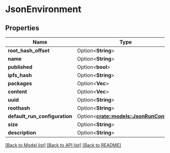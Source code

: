 # JsonEnvironment

## Properties

Name | Type | Description | Notes
------------ | ------------- | ------------- | -------------
**root_hash_offset** | Option<**String**> |  | [optional]
**name** | Option<**String**> |  | [optional]
**published** | Option<**bool**> |  | [optional]
**ipfs_hash** | Option<**String**> |  | [optional]
**packages** | Option<**Vec<String>**> |  | [optional]
**content** | Option<**Vec<String>**> |  | [optional]
**uuid** | Option<**String**> |  | [optional]
**roothash** | Option<**String**> |  | [optional]
**default_run_configuration** | Option<[**crate::models::JsonRunConfig**](json_RunConfig.md)> |  | [optional]
**size** | Option<**String**> |  | [optional]
**description** | Option<**String**> |  | [optional]

[[Back to Model list]](../README.md#documentation-for-models) [[Back to API list]](../README.md#documentation-for-api-endpoints) [[Back to README]](../README.md)


